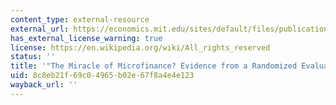 ```yaml
---
content_type: external-resource
external_url: https://economics.mit.edu/sites/default/files/publications/spandana_Mar14_final.pdf
has_external_license_warning: true
license: https://en.wikipedia.org/wiki/All_rights_reserved
status: ''
title: '"The Miracle of Microfinance? Evidence from a Randomized Evaluation." (PDF)'
uid: 8c8eb21f-69c0-4965-b02e-67f8a4e4e123
wayback_url: ''
---
```

